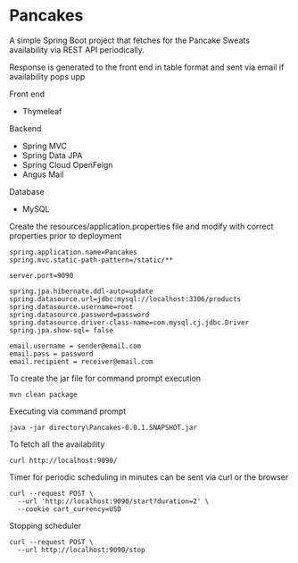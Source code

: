 # Pancakes

A simple Spring Boot project that fetches for the Pancake Sweats availability via REST API periodically.

Response is generated to the front end in table format and sent via email if availability pops upp

Front end
- Thymeleaf

Backend 
- Spring MVC
- Spring Data JPA
- Spring Cloud OpenFeign
- Angus Mail

Database
- MySQL

Create the resources/application.properties file and modify with correct properties prior to deployment
```properties
spring.application.name=Pancakes
spring.mvc.static-path-pattern=/static/**

server.port=9090

spring.jpa.hibernate.ddl-auto=update
spring.datasource.url=jdbc:mysql://localhost:3306/products
spring.datasource.username=root
spring.datasource.password=password
spring.datasource.driver-class-name=com.mysql.cj.jdbc.Driver
spring.jpa.show-sql= false

email.username = sender@email.com
email.pass = password
email.recipient = receiver@email.com
```

To create the jar file for command prompt execution
```shell
mvn clean package
```

Executing via command prompt
```shell
java -jar directory\Pancakes-0.0.1.SNAPSHOT.jar
```

To fetch all the availability
```shell
curl http://localhost:9090/
```

Timer for periodic scheduling in minutes can be sent via curl or the browser
```shell
curl --request POST \
  --url 'http://localhost:9090/start?duration=2' \
  --cookie cart_currency=USD
```

Stopping scheduler
```shell
curl --request POST \
  --url http://localhost:9090/stop
```